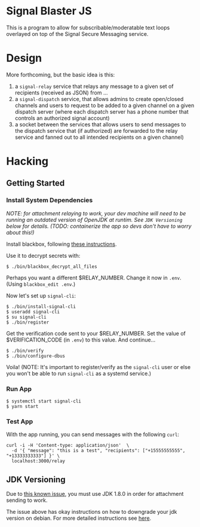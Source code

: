 # Signal Blaster JS

This is a program to allow for subscribable/moderatable text loops overlayed on top of the Signal Secure Messaging service.

# Design

More forthcoming, but the basic idea is this:

1. a `signal-relay` service that relays any message to a given set of recipients (received as JSON) from ...
2. a `signal-dispatch` service, that allows admins to create open/closed channels and users to request to be added to a given channel on a given dispatch server (where each dispatch server has a phone number that controls an authorized signal account)
3. a socket between the services that allows users to send messages to the dispatch service that (if authorized) are forwarded to the relay service and fanned out to all intended recipients on a given channel)

# Hacking

## Getting Started

### Install System Dependencies

*NOTE: for attachment relaying to work, your dev machine will need to be running an outdated version of OpenJDK at runtim. See `JDK Versioning` below for details. (TODO: containerize the app so devs don't have to worry about this!)*

Install blackbox, following [these instructions](https://github.com/StackExchange/blackbox#installation-instructions).

Use it to decrypt secrets with:

```
$ ./bin/blackbox_decrypt_all_files
```

Perhaps you want a different $RELAY_NUMBER. Change it now in `.env`. (Using `blackbox_edit .env`.)

Now let's set up `signal-cli`:

```
$ ./bin/install-signal-cli
$ useradd signal-cli
$ su signal-cli
$ ./bin/register
```

Get the verification code sent to your $RELAY_NUMBER. Set the value of $VERIFICATION_CODE (in `.env`) to this value. And continue...

```
$ ./bin/verify
$ ./bin/configure-dbus
```

Voila! (NOTE: It's important to register/verify as the `signal-cli` user or else you won't be able to run `signal-cli` as a systemd service.)

### Run App

``` shell
$ systemctl start signal-cli
$ yarn start
```

### Test App

With the app running, you can send messages with the following `curl`:

``` shell
curl -i -H 'Content-type: application/json'  \
  -d '{ "message": "this is a test", "recipients": ["+15555555555", "+13333333333"] }' \
  localhost:3000/relay
```

## JDK Versioning

Due to [this known issue](https://github.com/AsamK/signal-cli/issues/143#issuecomment-425360737), you must use JDK 1.8.0 in order for attachment sending to work.

The issue above has okay instructions on how to downgrade your jdk version on debian. For more detailed instructions see [here](https://www.mkyong.com/linux/debian-change-default-java-version/).
